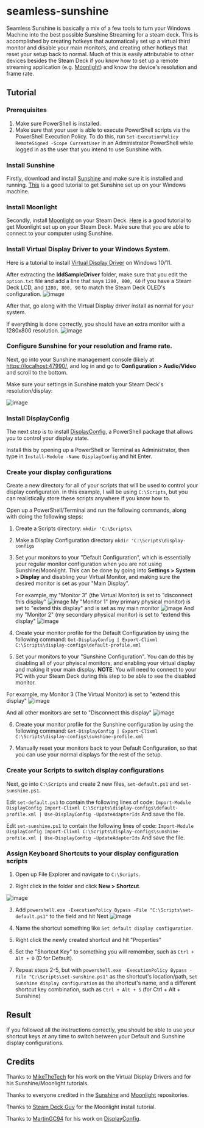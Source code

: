 # seamless-sunshine
Seamless Sunshine is basically a mix of a few tools to turn your Windows Machine into the best possible Sunshine Streaming for a steam deck. This is accomplished by creating hotkeys that automatically set up a virtual third monitor and disable your main monitors, and creating other hotkeys that reset your setup back to normal. Much of this is easily attributable to other devices besides the Steam Deck if you know how to set up a remote streaming application (e.g. [Moonlight](https://github.com/moonlight-stream)) and know the device's resolution and frame rate. 

## Tutorial
### Prerequisites
1. Make sure PowerShell is installed.
2. Make sure that your user is able to execute PowerShell scripts via the PowerShell Execution Policy.
   To do this, run `Set-ExecutionPolicy RemoteSigned -Scope CurrentUser` in an Administrator PowerShell while logged in as the user that you intend to use Sunshine with.

### Install Sunshine
Firstly, download and install [Sunshine](https://github.com/LizardByte/Sunshine) and make sure it is installed and running. [This](https://www.youtube.com/watch?v=Wb8j8Ojd4YQ) is a good tutorial to get Sunshine set up on your Windows machine.

### Install Moonlight
Secondly, install [Moonlight](https://github.com/moonlight-stream) on your Steam Deck. [Here](https://youtu.be/SewuUleDVug?si=4Pi-u2O48CuU6h6e&t=298) is a good tutorial to get Moonlight set up on your Steam Deck. Make sure that you are able to connect to your computer using Sunshine.

### Install Virtual Display Driver to your Windows System.
Here is a tutorial to install [Virtual Display Driver](https://www.youtube.com/watch?v=byfBWDnToYk) on Windows 10/11.

After extracting the **IddSampleDriver** folder, make sure that you edit the `option.txt` file and add a line that says `1280, 800, 60` if you have a Steam Deck LCD, and `1280, 800, 90` to match the Steam Deck OLED's configuration.
![image](https://github.com/user-attachments/assets/d3a14dfb-f610-4223-945a-46ac756414bc)

After that, go along with the Virtual Display driver install as normal for your system.

If everything is done correctly, you should have an extra monitor with a 1280x800 resolution.
![image](https://github.com/user-attachments/assets/dc6adb5a-fcd8-4d56-a082-1e3a66332583)


### Configure Sunshine for your resolution and frame rate.
Next, go into your Sunshine management console (likely at [https://localhost:47990/](https://localhost:47990/), and log in and go to **Configuration > Audio/Video** and scroll to the bottom.

Make sure your settings in Sunshine match your Steam Deck's resolution/display:

![image](https://github.com/user-attachments/assets/23162299-4fc7-4365-82c6-2f62633b7a49)

### Install DisplayConfig
The next step is to install [DisplayConfig](https://www.powershellgallery.com/packages/DisplayConfig/2.0), a PowerShell package that allows you to control your display state.

Install this by opening up a PowerShell or Terminal as Administrator, then type in `Install-Module -Name DisplayConfig` and hit Enter.

### Create your display configurations
Create a new directory for all of your scripts that will be used to control your display configuration. in this example, I will be using `C:\Scripts`, but you can realistically store these scripts anywhere if you know how to.

Open up a PowerShell/Terminal and run the following commands, along with doing the following steps:
1. Create a Scripts directory:
  `mkdir 'C:\Scripts\`
2. Make a Display Configuration directory
  `mkdir 'C:\Scripts\display-configs`
3. Set your monitors to your "Default Configuration", which is essentially your regular monitor configuration when you are not using Sunshine/Moonlight. This can be done by going into **Settings > System > Display** and disabling your Virtual Monitor, and making sure the desired monitor is set as your "Main Display".

   For example, my "Monitor 3" (the Virtual Monitor) is set to "disconnect this display"
   ![image](https://github.com/user-attachments/assets/52f87bda-378b-410d-947f-e5f16438d8ad)
   My "Monitor 1" (my primary physical monitor) is set to "extend this display" and is set as my main monitor
   ![image](https://github.com/user-attachments/assets/9edbd817-84c9-4ba3-8712-a6fc1afa52b1)
   And my "Monitor 2" (my secondary physical monitor) is set to "extend this display"
   ![image](https://github.com/user-attachments/assets/c3e4aa38-d3c1-48b1-bed8-03b537bf681e)

4. Create your monitor profile for the Default Configuration by using the following command:
  `Get-DisplayConfig | Export-Clixml C:\Scripts\display-configs\default-profile.xml`
5. Set your monitors to your "Sunshine Configuration". You can do this by disabling all of your phyiscal monitors, and enabling your virtual display and making it your main display. **NOTE**: You will need to connect to your PC with your Steam Deck during this step to be able to see the disabled monitor.

  For example, my Monitor 3 (The Virtual Monitor) is set to "extend this display"
  ![image](https://github.com/user-attachments/assets/4b4a2748-67dd-4648-ac28-0a23a7e0ac5f)

  And all other monitors are set to "Disconnect this display"
  ![image](https://github.com/user-attachments/assets/17c74cf2-5a24-4333-8a4f-ff856231b559)

6.  Create your monitor profile for the Sunshine configuration by using the following command:
  `Get-DisplayConfig | Export-Clixml C:\Scripts\display-configs\sunshine-profile.xml`

7. Manually reset your monitors back to your Default Configuration, so that you can use your normal displays for the rest of the setup.

### Create your Scripts to switch display configurations
Next, go into `C:\Scripts` and create 2 new files, `set-default.ps1` and `set-sunshine.ps1`.

Edit `set-default.ps1` to contain the following lines of code:
`
Import-Module DisplayConfig
Import-Clixml C:\Scripts\display-configs\default-profile.xml | Use-DisplayConfig -UpdateAdapterIds
`
And save the file.

Edit `set-sunshine.ps1` to contain the following lines of code:
`
Import-Module DisplayConfig
Import-Clixml C:\Scripts\display-configs\sunshine-profile.xml | Use-DisplayConfig -UpdateAdapterIds
`
And save the file.

### Assign Keyboard Shortcuts to your display configuration scripts
1. Open up File Explorer and navigate to `C:\Scripts`.

2. Right click in the folder and click **New > Shortcut**.

![image](https://github.com/user-attachments/assets/bc021e80-8c8e-4211-89a8-82ceee5d95e3)

3. Add `powershell.exe -ExecutionPolicy Bypass -File "C:\Scripts\set-default.ps1"` to the field and hit Next
![image](https://github.com/user-attachments/assets/608b96ae-bbd4-43af-a5de-09396b954e6e)

5. Name the shortcut something like `Set default display configuration`.
6. Right click the newly created shortcut and hit "Properties"
7. Set the "Shortcut Key" to something you will remember, such as `Ctrl + Alt + D` (D for Default).
8. Repeat steps 2-5, but with `powershell.exe -ExecutionPolicy Bypass -File "C:\Scripts\set-sunshine.ps1"` as the shortcut's location/path, `Set Sunshine display configuration` as the shortcut's name, and a different shortcut key combination, such as `Ctrl + Alt + S`  (for Ctrl + Alt + Sunshine)

## Result
If you followed all the instructions correctly, you should be able to use your shortcut keys at any time to switch between your Default and Sunshine display configurations.


## Credits
Thanks to [MikeTheTech](https://www.youtube.com/channel/UCZ0hznff92f_i1wpYyi7tPQ/join) for his work on the Virtual Display Drivers and for his Sunshine/Moonlight tutorials.

Thanks to everyone credited in the [Sunshine](https://github.com/LizardByte/Sunshine) and [Moonlight](https://github.com/moonlight-stream) repositories. 

Thanks to [Steam Deck Guy](https://www.youtube.com/@steamdeckguy) for the Moonlight install tutorial.

Thanks to [MartinGC94](https://github.com/MartinGC94) for his work on [DisplayConfig](https://github.com/MartinGC94/DisplayConfig).
